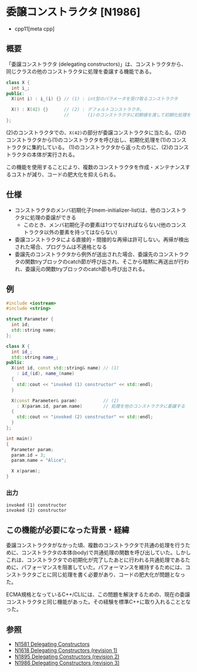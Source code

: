 # 委譲コンストラクタ [N1986]
* cpp11[meta cpp]

## 概要
「委譲コンストラクタ (delegating constructors)」は、コンストラクタから、同じクラスの他のコンストラクタに処理を委譲する機能である。

```cpp
class X {
  int i_;
public:
  X(int i) : i_(i) {} // (1) : int型のパラメータを受け取るコンストラクタ

  X() : X(42) {}      // (2) : デフォルトコンストラクタ。
                      //       (1)のコンストラクタに初期値を渡して初期化処理を委譲する
};
```

(2)のコンストラクタでの、`X(42)`の部分が委譲コンストラクタに当たる。(2)のコンストラクタから(1)のコンストラクタを呼び出し、初期化処理を(1)のコンストラクタに集約している。
(1)のコンストラクタから返ったのちに、(2)のコンストラクタの本体が実行される。

この機能を使用することにより、複数のコンストラクタを作成・メンテナンスするコストが減り、コードの肥大化を抑えられる。


## 仕様
- コンストラクタのメンバ初期化子(mem-initializer-list)は、他のコンストラクタに処理の委譲ができる
    - このとき、メンバ初期化子の要素は1つでなければならない(他のコンストラクタ以外の要素を持ってはならない)
- 委譲コンストラクタによる直接的・間接的な再帰は許可しない。再帰が検出された場合、プログラムは不適格となる
- 委譲先のコンストラクタから例外が送出された場合、委譲先のコンストラクタの関数tryブロックのcatch節が呼び出され、そこから暗黙に再送出が行われ、委譲元の関数tryブロックのcatch節も呼び出される。

## 例
```cpp example
#include <iostream>
#include <string>

struct Parameter {
  int id;
  std::string name;
};

class X {
  int id_;
  std::string name_;
public:
  X(int id, const std::string& name) // (1)
    : id_(id), name_(name)
  {
    std::cout << "invoked (1) constructor" << std::endl;
  }

  X(const Parameter& param)          // (2)
    : X(param.id, param.name)        // 処理を他のコンストラクタに委譲する
  {
    std::cout << "invoked (2) constructor" << std::endl;
  }
};

int main()
{
  Parameter param;
  param.id = 3;
  param.name = "Alice";

  X x(param);
}
```

### 出力
```
invoked (1) constructor
invoked (2) constructor
```


## この機能が必要になった背景・経緯
委譲コンストラクタがなかった頃、複数のコンストラクタで共通の処理を行うために、コンストラクタの本体(body)で共通処理の関数を呼び出していた。しかしこれは、コンストラクタでの初期化が完了したあとに行われる共通処理であるために、パフォーマンスを阻害していた。パフォーマンスを維持するためには、コンストラクタごとに同じ処理を書く必要があり、コードの肥大化が問題となった。

ECMA規格となっているC++/CLIには、この問題を解決するための、現在の委譲コンストラクタと同じ機能があった。その経験を標準C++に取り入れることとなった。


## 参照
- [N1581 Delegating Constructors](http://www.open-std.org/jtc1/sc22/wg21/docs/papers/2004/n1581.pdf)
- [N1618 Delegating Constructors (revision 1)](http://www.open-std.org/jtc1/sc22/wg21/docs/papers/2004/n1618.pdf)
- [N1895 Delegating Constructors (revision 2)](http://www.open-std.org/jtc1/sc22/wg21/docs/papers/2005/n1895.pdf)
- [N1986 Delegating Constructors (revision 3)](http://www.open-std.org/jtc1/sc22/wg21/docs/papers/2006/n1986.pdf)

